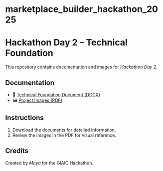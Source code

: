 # marketplace_builder_hackathon_2025
# Hackathon Day 2 – Technical Foundation

This repository contains documentation and images for *Hackathon Day 2*.

## Documentation

- 📄 [Technical Foundation Document (DOCX)](https://github.com/mayamohsin/marketplace_builder_hackathon_2025/blob/main/Hackathon_Day2.docx)  
- 🖼 [Project Images (PDF)](https://github.com/mayamohsin/marketplace_builder_hackathon_2025/blob/main/Hackathon_Pictures.pdf)  

## Instructions

1. Download the documents for detailed information.  
2. Review the images in the PDF for visual reference.

## Credits

Created by *Maya* for the GIAIC Hackathon.
